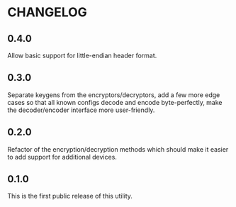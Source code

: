 # CHANGELOG

## 0.4.0

Allow basic support for little-endian header format.

## 0.3.0

Separate keygens from the encryptors/decryptors, add a few more edge cases so that all known configs decode and encode byte-perfectly, make the decoder/encoder interface more user-friendly.

## 0.2.0

Refactor of the encryption/decryption methods which should make it easier to add support for additional devices.

## 0.1.0

This is the first public release of this utility.
